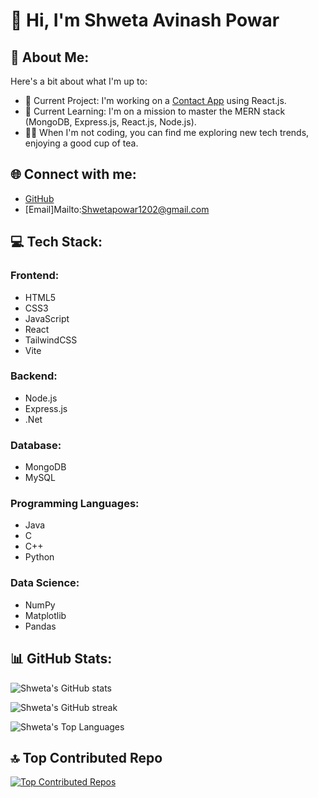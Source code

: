 # 👋 Hi, I'm Shweta Avinash Powar

## 💫 About Me:
 Here's a bit about what I'm up to:

- 🔭 Current Project: I'm working on a [Contact App](https://github.com/Shweta-1202/contact-app) using React.js.
- 🌱 Current Learning: I'm on a mission to master the MERN stack (MongoDB, Express.js, React.js, Node.js).
- 🕵️‍♀️ When I'm not coding, you can find me exploring new tech trends, enjoying a good cup of tea.

## 🌐 Connect with me:
- [GitHub](https://github.com/Shweta-1202)
- [Email]Mailto:Shwetapowar1202@gmail.com

## 💻 Tech Stack:

### Frontend:
- HTML5
- CSS3
- JavaScript
- React
- TailwindCSS
- Vite

### Backend:
- Node.js
- Express.js
- .Net

### Database:
- MongoDB
- MySQL

### Programming Languages:
- Java
- C
- C++
- Python



### Data Science:
- NumPy
- Matplotlib
- Pandas

## 📊 GitHub Stats:
![Shweta's GitHub stats](https://github-readme-stats.vercel.app/api?username=Shweta-1202&show_icons=true&theme=radical)

![Shweta's GitHub streak](https://github-readme-streak-stats.herokuapp.com/?user=Shweta-1202&theme=radical)

![Shweta's Top Languages](https://github-readme-stats.vercel.app/api/top-langs/?username=Shweta-1202&layout=compact&theme=radical)

## 🔝 Top Contributed Repo
[![Top Contributed Repos](https://github-contributor-stats.vercel.app/api?username=Shweta-1202&repo=top)](https://github.com/Shweta-1202?tab=repositories)
